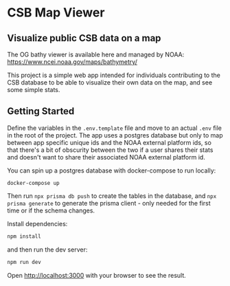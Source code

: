 # CSB Map Viewer
## Visualize public CSB data on a map

The OG bathy viewer is available here and managed by NOAA: https://www.ncei.noaa.gov/maps/bathymetry/

This project is a simple web app intended for individuals contributing to the
CSB database to be able to visualize their own data on the map, and see some
simple stats.

## Getting Started

Define the variables in the `.env.template` file and move to an actual `.env`
file in the root of the project. The app uses a postgres database but only to
map between app specific unique ids and the NOAA external platform ids, so that
there's a bit of obscurity between the two if a user shares their stats and
doesn't want to share their associated NOAA external platform id.

You can spin up a postgres database with docker-compose to run locally:
```
docker-compose up
```

Then run `npx prisma db push` to create the tables in the database, and `npx prisma generate` to generate the prisma client - only needed for the first time
or if the schema changes.

Install dependencies:
```bash
npm install
```
and then run the dev server:

```bash
npm run dev
```
Open [http://localhost:3000](http://localhost:3000) with your browser to see the result.

